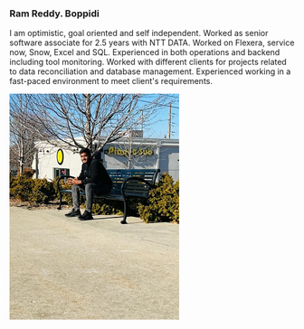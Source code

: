 ### Ram Reddy. Boppidi

I am optimistic, goal oriented and self independent.
    Worked as senior software associate for 2.5 years with NTT DATA.
    Worked on Flexera, service now, Snow, Excel and SQL.
    Experienced in both operations and backend including tool monitoring.
    Worked with different clients for projects related to data reconciliation and database management.
    Experienced working in a fast-paced environment to meet client's requirements.

![Ram image](https://github.com/RamReddy98/assignment2-Boppidi/blob/main/Ram.jpeg)